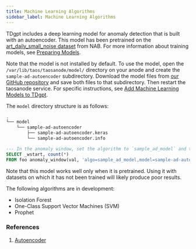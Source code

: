 ```yaml
---
title: Machine Learning Algorithms
sidebar_label: Machine Learning Algorithms
---
```


TDgpt includes a deep learning model for anomaly detection that is built with an autoencoder. This model has been pretrained on the [art_daily_small_noise dataset](https://raw.githubusercontent.com/numenta/NAB/master/data/artificialNoAnomaly/art_daily_small_noise.csv) from NAB. For more information about training models, see [Preparing Models](../../dev/ml/).

Note that the model is not installed by default. To use the model, open the `/var/lib/taos/taosanode/model/` directory on your anode and create the `sample-ad-autoencoder` subdirectory. Download the model files from [our GitHub repository](https://github.com/taosdata/TDengine/blob/main/tools/tdgpt/model/sample-ad-autoencoder/) and save both files to that subdirectory. Then restart the taosanode service. For specific instructions, see [Add Machine Learning Models to TDgpt](../../dev/ml/).

The `model` directory structure is as follows:

```bash
.
└── model
    └── sample-ad-autoencoder
        ├── sample-ad-autoencoder.keras
        └── sample-ad-autoencoder.info
```

```SQL
--- In the anomaly window, set the algorithm to `sample_ad_model` and the model to `sample-ad-autoencoder`.
SELECT _wstart, count(*) 
FROM foo anomaly_window(val, 'algo=sample_ad_model,model=sample-ad-autoencoder');
```

Note that this model works well only when it is pretrained. Using it with datasets on which it has not been trained will likely produce poor results.

The following algorithms are in development:

- Isolation Forest
- One-Class Support Vector Machines (SVM)
- Prophet

### References

1. [Autoencoder](https://en.wikipedia.org/wiki/Autoencoder)
